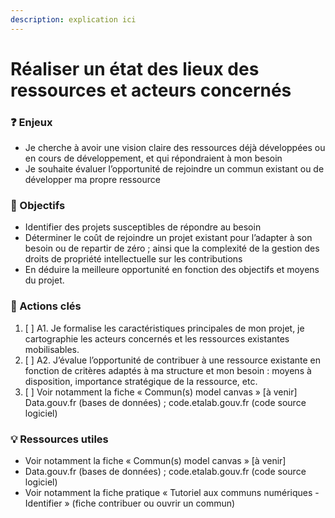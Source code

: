 ```yaml
---
description: explication ici
---
```


# Réaliser un état des lieux des ressources et acteurs concernés

### ❓ Enjeux

* Je cherche à avoir une vision claire des ressources déjà développées ou en cours de développement, et qui répondraient à mon besoin
* Je souhaite évaluer l’opportunité de rejoindre un commun existant ou de développer ma propre ressource

### 🎯 Objectifs

* Identifier des projets susceptibles de répondre au besoin
* Déterminer le coût de rejoindre un projet existant pour l’adapter à son besoin ou de repartir de zéro ; ainsi que la complexité de la gestion des droits de propriété intellectuelle sur les contributions
* En déduire la meilleure opportunité en fonction des objectifs et moyens du projet.

### 📑 Actions clés

1. [ ] A1. Je formalise les caractéristiques principales de mon projet, je cartographie les acteurs concernés et les ressources existantes mobilisables.
2. [ ] A2. J’évalue l’opportunité de contribuer à une ressource existante en fonction de critères adaptés à ma structure et mon besoin : moyens à disposition, importance stratégique de la ressource, etc.
3. [ ] Voir notamment la fiche « Commun\(s\) model canvas » \[à venir\] Data.gouv.fr \(bases de données\) ; code.etalab.gouv.fr \(code source logiciel\)

### 💡 Ressources utiles

* Voir notamment la fiche « Commun\(s\) model canvas » \[à venir\]
* Data.gouv.fr \(bases de données\) ; code.etalab.gouv.fr \(code source logiciel\)
* Voir notamment la fiche pratique « Tutoriel aux communs numériques - Identifier » \(fiche contribuer ou ouvrir un commun\)





